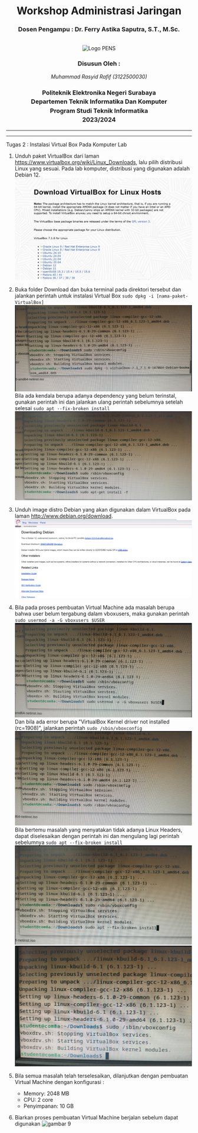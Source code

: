 <div align="center">
  <h1 class="text-align: center;font-weight: bold"><h1>Workshop Administrasi Jaringan</h1>
  <h3 class="text-align: center;">Dosen Pengampu : Dr. Ferry Astika Saputra, S.T., M.Sc.</h3>
</div>
<br />
<div align="center">
  <img src="https://upload.wikimedia.org/wikipedia/id/4/44/Logo_PENS.png" alt="Logo PENS">
  <div align="center">
  <h3 style="text-align: center;">Disusun Oleh :</h3>
 <p style="text-align: center;">
    <em>Muhammad Rasyid Rafif (3122500030)</em>
  </p>
</div>

<h3 style="text-align: center;line-height: 1.5">Politeknik Elektronika Negeri Surabaya<br>Departemen Teknik Informatika Dan Komputer<br>Program Studi Teknik Informatika<br>2023/2024</h3>
  <hr><hr>
</div>

Tugas 2 : Instalasi Virtual Box Pada Komputer Lab

1. Unduh paket VirtualBox dari laman https://www.virtualbox.org/wiki/Linux_Downloads, lalu pilih distribusi Linux yang sesuai. Pada lab komputer, distribusi yang digunakan adalah Debian 12.
   <img src="assets/1.png" alt="gambar 1">



2. Buka folder Download dan buka terminal pada direktori tersebut dan jalankan perintah untuk instalasi Virtual Box 
   `sudo dpkg -i [nama-paket-VirtualBox]` 
   <img src="assets/2.png" alt="gambar 2">
   Bila ada kendala berupa adanya dependency yang belum terinstal, gunakan perintah ini dan jalankan ulang perintah sebelumnya setelah selesai
   `sudo apt --fix-broken install`
   <img src="assets/3.png" alt="gambar 3">
   
4. Unduh image distro Debian yang akan digunakan dalam VirtualBox pada laman http://www.debian.org/download.
   <img src="assets/4.png" alt="gambar 4">
   
6. Bila pada proses pembuatan Virtual Machine ada masalah berupa bahwa user belum tergabung dalam vboxusers, maka gunakan perintah
   `sudo usermod -a -G vboxusers $USER`
   <img src="assets/5.png" alt="gambar 5">
   Dan bila ada error berupa "VirtualBox Kernel driver not installed (rc=1908)", jalankan perintah
   `sudo /sbin/vboxconfig`
   <img src="assets/6.png" alt="gambar 6">
   Bila bertemu masalah yang menyatakan tidak adanya Linux Headers, dapat diselesaikan dengan perintah ini dan mengulang lagi perintah sebelumnya
   `sudo apt --fix-broken install`
   <img src="assets/7.png" alt="gambar 7">
   <img src="assets/8.png" alt="gambar 8">
8. Bila semua masalah telah terselesaikan, dilanjutkan dengan pembuatan Virtual Machine dengan konfigurasi :
     * Memory: 2048 MB
     * CPU: 2 core
     * Penyimpanan: 10 GB

9. Biarkan proses pembuatan Virtual Machine berjalan sebelum dapat digunakan
   <img src="assets/9.png" alt="gambar 9">

